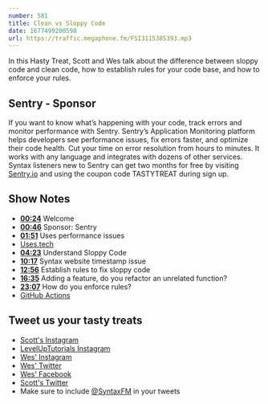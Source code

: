 ```yaml
---
number: 581
title: Clean vs Sloppy Code
date: 1677499200598
url: https://traffic.megaphone.fm/FSI3115385393.mp3
---
```


In this Hasty Treat, Scott and Wes talk about the difference between sloppy code and clean code, how to establish rules for your code base, and how to enforce your rules.

## Sentry - Sponsor

If you want to know what’s happening with your code, track errors and monitor performance with Sentry. Sentry’s Application Monitoring platform helps developers see performance issues, fix errors faster, and optimize their code health. Cut your time on error resolution from hours to minutes. It works with any language and integrates with dozens of other services. Syntax listeners new to Sentry can get two months for  free by visiting [Sentry.io](https://sentry.io) and using the coupon code TASTYTREAT during sign up.

## Show Notes

* **[00:24](#t=00:24)** Welcome
* **[00:46](#t=00:46)** Sponsor: Sentry
* **[01:51](#t=01:51)** Uses performance issues
* [Uses.tech](https://uses.tech)
* **[04:23](#t=04:23)** Understand Sloppy Code
* **[10:17](#t=10:17)** Syntax website timestamp issue
* **[12:56](#t=12:56)** Establish rules to fix sloppy code
* **[16:35](#t=16:35)** Adding a feature, do you refactor an unrelated function?
* **[23:07](#t=23:07)** How do you enforce rules?
* [GitHub Actions](https://docs.github.com/en/actions)

## Tweet us your tasty treats

* [Scott's Instagram](https://www.instagram.com/stolinski/)
* [LevelUpTutorials Instagram](https://www.instagram.com/LevelUpTutorials/)
* [Wes' Instagram](https://www.instagram.com/wesbos/)
* [Wes' Twitter](https://twitter.com/wesbos)
* [Wes' Facebook](https://www.facebook.com/wesbos.developer)
* [Scott's Twitter](https://twitter.com/stolinski)
* Make sure to include [@SyntaxFM](https://twitter.com/SyntaxFM) in your tweets